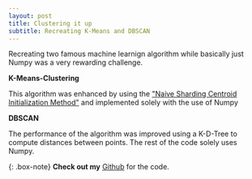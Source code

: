 ```yaml
---
layout: post
title: Clustering it up
subtitle: Recreating K-Means and DBSCAN
---
```

Recreating two famous machine learnign algorithm while basically just Numpy was a very rewarding challenge.

**K-Means-Clustering** 

This algorithm was enhanced by using the ["Naive Sharding Centroid Initialization Method"](https://www.kdnuggets.com/2017/03/naive-sharding-centroid-initialization-method.html) and implemented solely with the use of Numpy

**DBSCAN**

The performance of the algorithm was improved using a K-D-Tree to compute distances between points. The rest of the code solely uses Numpy. 


{: .box-note}
**Check out my** [Github](https://github.com/RobinSrimal/K-Means-and-DBSCAN) for the code.


